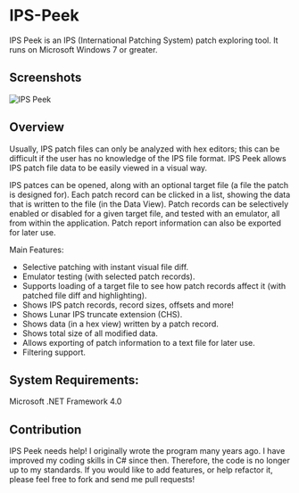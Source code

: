# IPS-Peek
IPS Peek is an IPS (International Patching System) patch exploring tool. It runs on Microsoft Windows 7 or greater. 

## Screenshots
![IPS Peek](https://www.romhacking.net/utilities/screenshots/1038screenshot1.png)

## Overview
Usually, IPS patch files can only be analyzed with hex editors; this can be difficult if the user has no knowledge of the IPS file format. IPS Peek allows IPS patch file data to be easily viewed in a visual way.

IPS patces can be opened, along with an optional target file (a file the patch is designed for). Each patch record can be clicked in a list, showing the data that is written to the file (in the Data View). Patch records can be selectively enabled or disabled for a given target file, and tested with an emulator, all from within the application. Patch report information can also be exported for later use.

Main Features:

* Selective patching with instant visual file diff.
* Emulator testing (with selected patch records).
* Supports loading of a target file to see how patch records affect it (with patched file diff and highlighting).
* Shows IPS patch records, record sizes, offsets and more!
* Shows Lunar IPS truncate extension (CHS).
* Shows data (in a hex view) written by a patch record.
* Shows total size of all modified data.
* Allows exporting of patch information to a text file for later use.
* Filtering support.

## System Requirements:

Microsoft .NET Framework 4.0

## Contribution
IPS Peek needs help! I originally wrote the program many years ago. I have improved my coding skills in C# since then. Therefore, the code is no longer up to my standards. If you would like to add features, or help refactor it, please feel free to fork and send me pull requests! 

